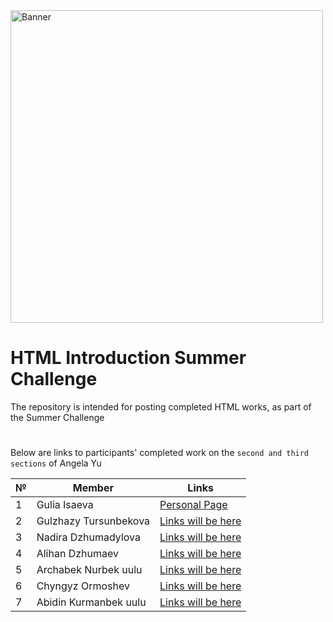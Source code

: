 <!--![Banner](https://user-images.githubusercontent.com/88536646/130289142-2d58d6b3-3927-43a0-afe8-d0f91e6ccc39.png)-->
<img src="https://user-images.githubusercontent.com/88536646/130289142-2d58d6b3-3927-43a0-afe8-d0f91e6ccc39.png" alt="Banner" width="500">

# HTML Introduction Summer Challenge 

The repository is intended for posting completed HTML works, as part of the Summer Challenge

#

Below are links to participants' completed work on the `second and third sections` of Angela Yu

№ | **Member** | **Links**
| ------------ | ------------ | -------------
1 | Gulia Isaeva | [Personal Page](https://guliaisaeva.github.io/Summer-Challenge-My-PersonalPage-Html/)
2 | Gulzhazy Tursunbekova | [Links will be here](http://example.net/)
3 | Nadira Dzhumadylova | [Links will be here](http://example.net/) 
4 | Alihan Dzhumaev | [Links will be here](http://example.net/)
5 | Archabek Nurbek uulu | [Links will be here](http://example.net/)
6 | Chyngyz Ormoshev | [Links will be here](http://example.net/)
7 | Abidin Kurmanbek uulu | [Links will be here](http://example.net/)














